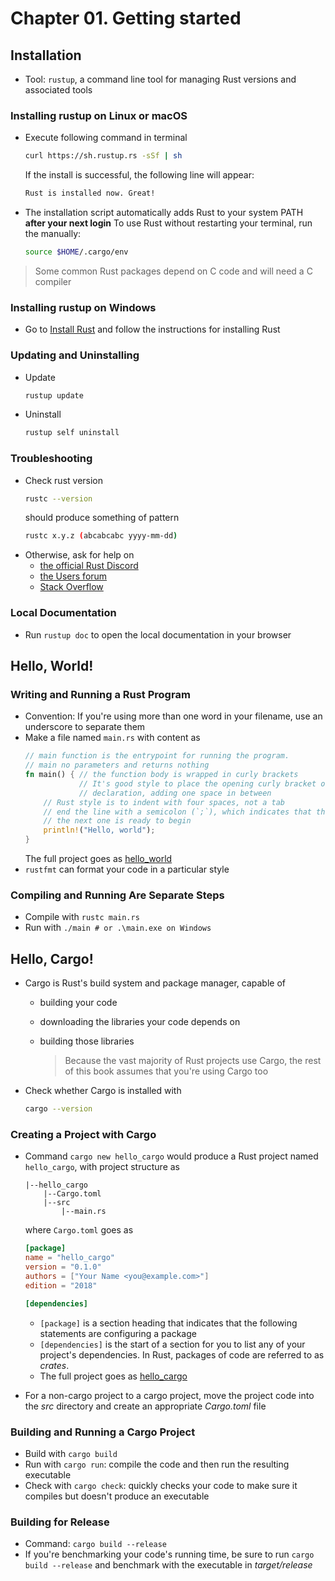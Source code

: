 # Chapter 01. Getting started

## Installation
- Tool: `rustup`, a command line tool for managing Rust versions and associated tools

### Installing rustup on Linux or macOS
- Execute following command in terminal
    ```bash
    curl https://sh.rustup.rs -sSf | sh
    ```

    If the install is successful, the following line will appear:

    ```bash
    Rust is installed now. Great!
    ```
- The installation script automatically adds Rust to your system PATH **after your next login**
    To use Rust without restarting your terminal, run the manually:
    ```bash
    source $HOME/.cargo/env
    ```

> Some common Rust packages depend on C code and will need a C compiler

### Installing rustup on Windows 
- Go to [Install Rust](https://www.rust-lang.org/tools/install) and follow the instructions for
    installing Rust

### Updating and Uninstalling 
- Update 
    ```bash
    rustup update
    ```
- Uninstall
    ```bash
    rustup self uninstall
    ```
### Troubleshooting 
- Check rust version
    ```bash
    rustc --version
    ```
    should produce something of pattern
    ```bash
    rustc x.y.z (abcabcabc yyyy-mm-dd)
    ```
- Otherwise, ask for help on
  - [the official Rust Discord](https://discord.gg/rust-lang)
  - [the Users forum](https://users.rust-lang.org/)
  - [Stack Overflow](http://stackoverflow.com/questions/tagged/rust/)

### Local Documentation 
- Run `rustup doc` to open the local documentation in your browser 

## Hello, World!

### Writing and Running a Rust Program

- Convention: If you're using more than one word in your filename, use an underscore to separate
    them
- Make a file named `main.rs` with content as 
    ```rust
    // main function is the entrypoint for running the program.
    // main no parameters and returns nothing
    fn main() { // the function body is wrapped in curly brackets
                // It's good style to place the opening curly bracket on the same line as the function
                // declaration, adding one space in between
        // Rust style is to indent with four spaces, not a tab
        // end the line with a semicolon (`;`), which indicates that this expression is over and
        // the next one is ready to begin
        println!("Hello, world");
    }
    ```
    The full project goes as [hello_world](./hello_world/main.rs)
- `rustfmt` can format your code in a particular style

### Compiling and Running Are Separate Steps
- Compile with `rustc main.rs`
- Run with `./main # or .\main.exe on Windows`

## Hello, Cargo!
- Cargo is Rust's build system and package manager, capable of 
  - building your code
  - downloading the libraries your code depends on
  - building those libraries

    > Because the vast majority of Rust projects use Cargo, the rest of this book assumes that you're
    > using Cargo too

- Check whether Cargo is installed with 
    ```bash
    cargo --version
    ```

### Creating a Project with Cargo
- Command `cargo new hello_cargo` would produce a Rust project named `hello_cargo`, with project 
  structure as 
    ```text
    |--hello_cargo
        |--Cargo.toml
        |--src
            |--main.rs
    ```

    where `Cargo.toml` goes as 

    ```toml
    [package]
    name = "hello_cargo"
    version = "0.1.0"
    authors = ["Your Name <you@example.com>"]
    edition = "2018"

    [dependencies]
    ```
    - `[package]` is a section heading that indicates that the following statements are
        configuring a package
    - `[dependencies]` is the start of a section for you to list any of your project's
        dependencies. In Rust, packages of code are referred to as *crates*.
    - The full project goes as [hello_cargo](./hello_cargo)

- For a non-cargo project to a cargo project, move the project code into the *src* directory and
    create an appropriate *Cargo.toml* file

### Building and Running a Cargo Project
- Build with `cargo build`
- Run with `cargo run`: compile the code and then run the resulting executable
- Check with `cargo check`: quickly checks your code to make sure it compiles but doesn't produce
    an executable

### Building for Release
- Command: `cargo build --release`
- If you're benchmarking your code's running time, be sure to run `cargo build --release` and 
    benchmark with the executable in *target/release*